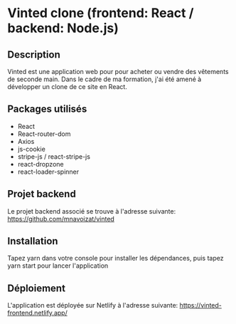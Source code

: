 # Vinted clone (frontend: React / backend: Node.js)
## Description
Vinted est une application web pour pour acheter ou vendre des vêtements de seconde main. Dans le cadre de ma formation, j'ai été amené à développer un clone de ce site en React.

## Packages utilisés
- React
- React-router-dom
- Axios
- js-cookie
- stripe-js / react-stripe-js
- react-dropzone
- react-loader-spinner

## Projet backend
Le projet backend associé se trouve à l'adresse suivante: https://github.com/mnavoizat/vinted

## Installation
Tapez yarn dans votre console pour installer les dépendances, puis tapez yarn start pour lancer l'application

## Déploiement
L'application est déployée sur Netlify à l'adresse suivante: https://vinted-frontend.netlify.app/

